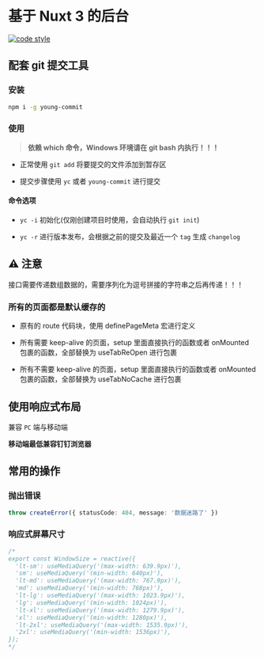 # 基于 Nuxt 3 的后台

[![code style](https://antfu.me/badge-code-style.svg)](https://github.com/antfu/eslint-config)

## 配套 git 提交工具

### 安装

```bash
npm i -g young-commit
```

### 使用

> **依赖 which 命令，Windows 环境请在 git bash 内执行！！！**

- 正常使用 `git add` 将要提交的文件添加到暂存区

- 提交步骤使用 `yc` 或者 `young-commit` 进行提交

#### 命令选项

- `yc -i` 初始化(仅刚创建项目时使用，会自动执行 `git init`)

- `yc -r` 进行版本发布，会根据之前的提交及最近一个 `tag` 生成 `changelog`

## ⚠️ 注意

接口需要传递数组数据的，需要序列化为逗号拼接的字符串之后再传递！！！

### 所有的页面都是默认缓存的

- 原有的 route 代码块，使用 definePageMeta 宏进行定义

- 所有需要 keep-alive 的页面，setup 里面直接执行的函数或者 onMounted 包裹的函数，全部替换为 useTabReOpen 进行包裹

- 所有不需要 keep-alive 的页面，setup 里面直接执行的函数或者 onMounted 包裹的函数，全部替换为 useTabNoCache 进行包裹

## 使用响应式布局

兼容 `PC` 端与移动端

**移动端最低兼容钉钉浏览器**

## 常用的操作

### 抛出错误

```ts
throw createError({ statusCode: 404, message: '数据迷路了' })
```

### 响应式屏幕尺寸


```ts
/*
export const WindowSize = reactive({
  'lt-sm': useMediaQuery('(max-width: 639.9px)'),
  'sm': useMediaQuery('(min-width: 640px)'),
  'lt-md': useMediaQuery('(max-width: 767.9px)'),
  'md': useMediaQuery('(min-width: 768px)'),
  'lt-lg': useMediaQuery('(max-width: 1023.9px)'),
  'lg': useMediaQuery('(min-width: 1024px)'),
  'lt-xl': useMediaQuery('(max-width: 1279.9px)'),
  'xl': useMediaQuery('(min-width: 1280px)'),
  'lt-2xl': useMediaQuery('(max-width: 1535.9px)'),
  '2xl': useMediaQuery('(min-width: 1536px)'),
});
*/
```